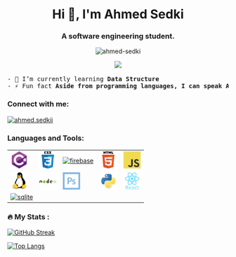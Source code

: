 <h1 align="center">Hi 👋, I'm Ahmed Sedki</h1>
<h3 align="center">A software engineering student.</h3>
<p align="center">
  <img src="https://komarev.com/ghpvc/?username=ahmed-sedki&label=Profile%20views&color=0e75b6&style=flat" alt="ahmed-sedki" />
</p>
<div id="header" align="center">
  <img src="https://media.giphy.com/media/SHjOSDkKZ18qOHA5B5/giphy.gif" width="200"/>
</div>
<!-- <p align="left"><a href="https://github.com/ryo-ma/github-profile-trophy"><img src="https://github-profile-trophy.vercel.app/?username=ahmed-sedki" alt="ahmed-sedki" /></a></p> -->
<pre>
- 🌱 I’m currently learning <b>Data Structure</b> 
- ⚡ Fun fact <b>Aside from programming languages, I can speak Arabic, English, and Turkish</b>
</pre>
<h3 align="left">Connect with me:</h3>
<p align="left">
  <a href="https://instagram.com/ahmed.sedkii" target="blank">
    <img align="center" src="https://raw.githubusercontent.com/rahuldkjain/github-profile-readme-generator/master/src/images/icons/Social/instagram.svg" alt="ahmed.sedkii" height="30" width="40" />
  </a>
</p>
<h3 align="left">Languages and Tools:</h3>
<table>
  <tr>
    <td>
      <a href="https://www.w3schools.com/cs/" target="_blank" rel="noreferrer">
        <img src="https://raw.githubusercontent.com/devicons/devicon/master/icons/csharp/csharp-original.svg" alt="csharp" width="40" height="40" />
      </a>
    </td>
    <td>
      <a href="https://www.w3schools.com/css/" target="_blank" rel="noreferrer">
        <img src="https://raw.githubusercontent.com/devicons/devicon/master/icons/css3/css3-original-wordmark.svg" alt="css3" width="40" height="40" />
      </a>
    </td>
    <td>
      <a href="https://firebase.google.com/" target="_blank" rel="noreferrer">
        <img src="https://www.vectorlogo.zone/logos/firebase/firebase-icon.svg" alt="firebase" width="40" height="40" />
      </a>
    </td>
    <td>
      <a href="https://www.w3.org/html/" target="_blank" rel="noreferrer">
        <img src="https://raw.githubusercontent.com/devicons/devicon/master/icons/html5/html5-original-wordmark.svg" alt="html5" width="40" height="40" />
      </a>
    </td>
    <td>
      <a href="https://developer.mozilla.org/en-US/docs/Web/JavaScript" target="_blank" rel="noreferrer">
        <img src="https://raw.githubusercontent.com/devicons/devicon/master/icons/javascript/javascript-original.svg" alt="javascript" width="40" height="40" />
      </a>
    </td>
  </tr>
  <tr>
    <td>
      <a href="https://www.linux.org/" target="_blank" rel="noreferrer">
        <img src="https://raw.githubusercontent.com/devicons/devicon/master/icons/linux/linux-original.svg" alt="linux" width="40" height="40" />
      </a>
    </td>
    <td>
      <a href="https://nodejs.org" target="_blank" rel="noreferrer">
        <img src="https://raw.githubusercontent.com/devicons/devicon/master/icons/nodejs/nodejs-original-wordmark.svg" alt="nodejs" width="40" height="40" />
      </a>
    </td>
    <td>
      <a href="https://www.photoshop.com/en" target="_blank" rel="noreferrer">
        <img src="https://raw.githubusercontent.com/devicons/devicon/master/icons/photoshop/photoshop-line.svg" alt="photoshop" width="40" height="40" />
      </a>
    </td>
    <td>
      <a href="https://www.python.org" target="_blank" rel="noreferrer">
        <img src="https://raw.githubusercontent.com/devicons/devicon/master/icons/python/python-original.svg" alt="python" width="40" height="40" />
      </a>
    </td>
    <td>
      <a href="https://reactjs.org/" target="_blank" rel="noreferrer">
        <img src="https://raw.githubusercontent.com/devicons/devicon/master/icons/react/react-original-wordmark.svg" alt="react" width="40" height="40" />
      </a>
    </td>
  </tr>
  <tr>
    <td>
      <a href="https://www.sqlite.org/" target="_blank" rel="noreferrer">
        <img src="https://www.vectorlogo.zone/logos/sqlite/sqlite-icon.svg" alt="sqlite" width="40" height="40" />
      </a>
    </td>
    <td></td>
    <td></td>
    <td></td>
    <td></td>
  </tr>
</table>


### :fire: My Stats :
[![GitHub Streak](http://github-readme-streak-stats.herokuapp.com?user=ahmed-sedki&theme=dark&background=000000)](https://git.io/streak-stats)

[![Top Langs](https://github-readme-stats.vercel.app/api/top-langs/?username=ahmed-sedki&layout=compact&theme=vision-friendly-dark)](https://github.com/anuraghazra/github-readme-stats)

<!-- <p>[![GitHub Streak](https://streak-stats.demolab.com/?user=DenverCoder1&theme=dark)](https://git.io/streak-stats)</p> -->
<!--
**Ahmed-Sedki/Ahmed-Sedki** is a ✨ _special_ ✨ repository because its `README.md` (this file) appears on your GitHub profile.

Here are some ideas to get you started:

- 🔭 I’m currently working on ...
- 🌱 I’m currently learning ...
- 👯 I’m looking to collaborate on ...
- 🤔 I’m looking for help with ...
- 💬 Ask me about ...
- 📫 How to reach me: ...
- 😄 Pronouns: ...
- ⚡ Fun fact: ...
-->
